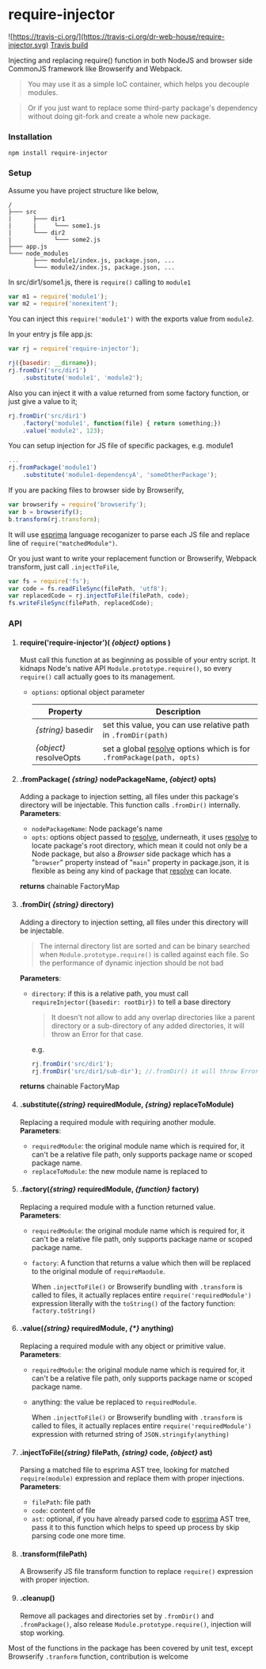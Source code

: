 # require-injector
![https://travis-ci.org/](https://travis-ci.org/dr-web-house/require-injector.svg)
[Travis build](https://travis-ci.org/dr-web-house/require-injector)

Injecting and replacing require() function in both NodeJS and browser side CommonJS framework like Browserify and Webpack.

> You may use it as a simple IoC container, which helps you decouple modules.

> Or if you just want to replace some third-party package's dependency without doing git-fork and create a whole new package.

### Installation
```
npm install require-injector
```

### Setup
Assume you have project structure like below,
```
/
├─── src
|      ├─── dir1
|      |     └─── some1.js
|      └─── dir2
|            └─── some2.js
├─── app.js
└─── node_modules
       ├─── module1/index.js, package.json, ...
       └─── module2/index.js, package.json, ...
```

In src/dir1/some1.js, there is `require()` calling to `module1`
```js
var m1 = require('module1');
var m2 = require('nonexitent');
```
You can inject this `require('module1')` with the exports value from `module2`.

In your entry js file app.js:
```js
var rj = require('require-injector');

rj({basedir: __dirname});
rj.fromDir('src/dir1')
	.substitute('module1', 'module2');
```
Also you can inject it with a value returned from some factory function, or just give a value to it;
```js
rj.fromDir('src/dir1')
	.factory('module1', function(file) { return something;})
	.value('module2', 123);
```
You can setup injection for JS file of specific packages, e.g. module1
```js
...
rj.fromPackage('module1')
	.substitute('module1-dependencyA', 'someOtherPackage');
```

If you are packing files to browser side by Browserify,
```js
var browserify = require('browserify');
var b = browserify();
b.transform(rj.transform);
```
It will use [esprima](https://www.npmjs.com/package/esprima) language recoganizer to parse each JS file and replace line of `require("matchedModule")`.

Or you just want to write your replacement function or Browserify, Webpack transform, just call `.injectToFile`,
```js
var fs = require('fs');
var code = fs.readFileSync(filePath, 'utf8');
var replacedCode = rj.injectToFile(filePath, code);
fs.writeFileSync(filePath, replacedCode);
```


### API
1. #### require('require-injector')( _{object}_ options )
	Must call this function at as beginning as possible of your entry script.
	It kidnaps Node's native API `Module.prototype.require()`, so every `require()`
	call actually goes to its management.
    - `options`: optional object parameter

        | Property | Description
        | - | -
        | _{string}_  basedir | set this value, you can use relative path in `.fromDir(path)`
        | _{object}_  resolveOpts | set a global [resolve](https://www.npmjs.com/package/resolve) options which is for `.fromPackage(path, opts)`


2. #### .fromPackage( _{string}_ nodePackageName, _{object}_ opts)
	Adding a package to injection setting, all files under this package's directory will be injectable. This function calls `.fromDir()` internally.\
	**Parameters**:
	- `nodePackageName`: Node package's name
	- `opts`: options object passed to [resolve](https://www.npmjs.com/package/resolve),
		underneath, it uses [resolve](https://www.npmjs.com/package/resolve) to locate package's root directory, which mean it could not only be a Node package,
		but also a _Browser_ side package which has a "`browser`" property instead
		of "`main`" property in package.json, it is flexible as being any kind of package
		that [resolve](https://www.npmjs.com/package/resolve) can locate.

	**returns** chainable FactoryMap

3. #### .fromDir( _{string}_ directory)
	Adding a directory to injection setting, all files under this directory will be injectable.
    > The internal directory list are sorted and can be binary searched when `Module.prototype.require()` is called against each file. So the performance of dynamic injection should be not bad

	**Parameters**:
	- `directory`: if this is a relative path, you must call `requireInjector({basedir: rootDir})`
		to tell a base directory
		> It doesn't not allow to add any overlap directories like a parent directory or a sub-directory of any added directories, it will throw an Error for that case.

		e.g.
		```js
		rj.fromDir('src/dir1');
		rj.fromDir('src/dir1/sub-dir'); //.fromDir() it will throw Error
		```

	**returns** chainable FactoryMap

4. #### .substitute(_{string}_ requiredModule, _{string}_ replaceToModule)
	Replacing a required module with requiring another module.\
	**Parameters**:
	- `requiredModule`: the original module name which is required for, it can't be a relative file path, only supports package name or scoped package name.
	- `replaceToModule`: the new module name is replaced to

5. #### .factory(_{string}_ requiredModule, _{function}_ factory)
    Replacing a required module with a function returned value.\
    **Parameters**:
    - `requiredModule`: the original module name which is required for, it can't be a relative file path, only supports package name or scoped package name.
    - `factory`: A function that returns a value which then will be replaced to the original module of `requireMaodule`.

        When `.injectToFile()` or Browserify bundling with `.transform` is called to files, it actually replaces entire `require('requiredModule')` expression literally with the `toString()` of the factory function: `factory.toString()`

6. #### .value(_{string}_ requiredModule, _{*}_ anything)
    Replacing a required module with any object or primitive value.\
    **Parameters**:
    - `requiredModule`: the original module name which is required for, it can't be a relative file path, only supports package name or scoped package name.
    - anything: the value be replaced to `requiredModule`.

        When `.injectToFile()` or Browserify bundling with `.transform` is called to files, it actually replaces entire `require('requiredModule')` expression with returned string of `JSON.stringify(anything)`

7. #### .injectToFile(_{string}_ filePath, _{string}_ code, _{object}_ ast)
    Parsing a matched file to esprima AST tree, looking for matched `require(module)` expression and replace them with proper injections.
    **Parameters**:
    - `filePath`: file path
    - `code`: content of file
    - `ast`: optional, if you have already parsed code to [esprima](https://www.npmjs.com/package/esprima) AST tree, pass it to this function which helps to speed up process by skip parsing code one more time.

8. #### .transform(filePath)
    A Browserify JS file transform function to replace `require()` expression with proper injection.


9. #### .cleanup()
    Remove all packages and directories set by `.fromDir()` and `.fromPackage()`, also release `Module.prototype.require()`, injection will stop working.

Most of the functions in the package has been covered by unit test, except Browserify `.tranform` function, contribution is welcome
